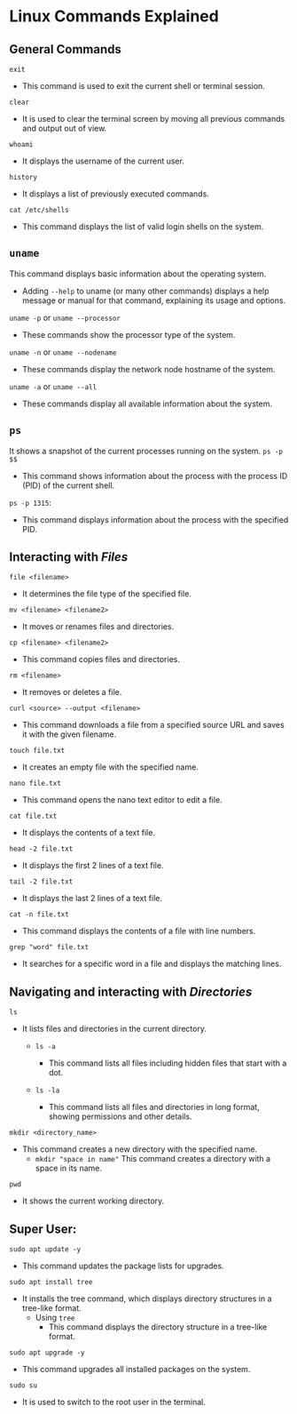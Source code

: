 # Linux Commands Explained

## General Commands
`exit`
- This command is used to exit the current shell or terminal session.

`clear`
- It is used to clear the terminal screen by moving all previous commands and output out of view.

`whoami`
- It displays the username of the current user.

`history`
- It displays a list of previously executed commands.

`cat /etc/shells`
- This command displays the list of valid login shells on the system.

## `uname`
This command displays basic information about the operating system.
- Adding `--help` to uname (or many other commands) displays a help message or manual for that command, explaining its usage and options.

`uname -p` or `uname --processor`
- These commands show the processor type of the system.

`uname -n` or `uname --nodename`
- These commands display the network node hostname of the system.

`uname -a` or `uname --all`
- These commands display all available information about the system.


## `ps`
It shows a snapshot of the current processes running on the system.
`ps -p $$`
- This command shows information about the process with the process ID (PID) of the current shell.

`ps -p 1315`:
- This command displays information about the process with the specified PID.


## Interacting with *Files*

`file <filename>`
- It determines the file type of the specified file.

`mv <filename> <filename2>`
- It moves or renames files and directories.

`cp <filename> <filename2>`
- This command copies files and directories.

`rm <filename>`
- It removes or deletes a file.

`curl <source> --output <filename>`
- This command downloads a file from a specified source URL and saves it with the given filename.

`touch file.txt`
- It creates an empty file with the specified name.

`nano file.txt`
- This command opens the nano text editor to edit a file.

`cat file.txt`
- It displays the contents of a text file.

`head -2 file.txt`
- It displays the first 2 lines of a text file.

`tail -2 file.txt`
- It displays the last 2 lines of a text file.

`cat -n file.txt`
- This command displays the contents of a file with line numbers.

`grep "word" file.txt`
- It searches for a specific word in a file and displays the matching lines.


## Navigating and interacting with *Directories*

`ls`
- It lists files and directories in the current directory.
    - `ls -a`
        - This command lists all files including hidden files that start with a dot.

    - `ls -la`
        - This command lists all files and directories in long format, showing permissions and other details.

`mkdir <directory_name>`
- This command creates a new directory with the specified name.
    - `mkdir "space in name"` This command creates a directory with a space in its name.

`pwd`
- It shows the current working directory.


## Super User:

`sudo apt update -y`
- This command updates the package lists for upgrades.

`sudo apt install tree`
- It installs the tree command, which displays directory structures in a tree-like format.
    - Using `tree`
        - This command displays the directory structure in a tree-like format.

`sudo apt upgrade -y`
- This command upgrades all installed packages on the system.

`sudo su`
- It is used to switch to the root user in the terminal.





